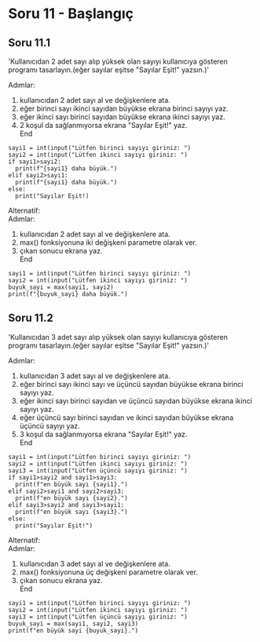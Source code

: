 # Soru 11 - Başlangıç

## Soru 11.1

'Kullanıcıdan 2 adet sayı alıp yüksek olan sayıyı kullanıcıya gösteren programı tasarlayın.(eğer sayılar eşitse "Sayılar Eşit!" yazsın.)'

Adımlar:
1. kullanıcıdan 2 adet sayı al ve değişkenlere ata.
2. eğer birinci sayı ikinci sayıdan büyükse ekrana birinci sayıyı yaz.
3. eğer ikinci sayı birinci sayıdan büyükse ekrana ikinci sayıyı yaz.
4. 2 koşul da sağlanmıyorsa ekrana "Sayılar Eşit!" yaz. <br>
End

```
sayi1 = int(input("Lütfen birinci sayıyı giriniz: ")
sayi2 = int(input("Lütfen ikinci sayıyı giriniz: ")
if sayi1>sayi2:
  print(f"{sayi1} daha büyük.")
elif sayi2>sayi1:
  print(f"{sayi1} daha büyük.")
else:
  print("Sayılar Eşit!)
```
Alternatif: <br>
Adımlar:
1. kullanıcıdan 2 adet sayı al ve değişkenlere ata.
2. max() fonksiyonuna iki değişkeni parametre olarak ver.
3. çıkan sonucu ekrana yaz. <br>
End
```
sayi1 = int(input("Lütfen birinci sayıyı giriniz: ")
sayi2 = int(input("Lütfen ikinci sayıyı giriniz: ")
buyuk_sayi = max(sayi1, sayi2)
print(f"{buyuk_sayi} daha büyük.")
```
## Soru 11.2

'Kullanıcıdan 3 adet sayı alıp yüksek olan sayıyı kullanıcıya gösteren programı tasarlayın.(eğer sayılar eşitse "Sayılar Eşit!" yazsın.)'


Adımlar:
1. kullanıcıdan 3 adet sayı al ve değişkenlere ata.
2. eğer birinci sayı ikinci sayı ve üçüncü sayıdan büyükse ekrana birinci sayıyı yaz.
3. eğer ikinci sayı birinci sayıdan ve üçüncü sayıdan büyükse ekrana ikinci sayıyı yaz.
4. eğer üçüncü sayı birinci sayıdan ve ikinci sayıdan büyükse ekrana üçüncü sayıyı yaz.
5. 3 koşul da sağlanmıyorsa ekrana "Sayılar Eşit!" yaz. <br>
End
```
sayi1 = int(input("Lütfen birinci sayıyı giriniz: ")
sayi2 = int(input("Lütfen ikinci sayıyı giriniz: ")
sayi3 = int(input("Lütfen üçüncü sayıyı giriniz: ")
if sayi1>sayi2 and sayi1>sayi3:
  print(f"en büyük sayı {sayi1}.")
elif sayi2>sayi1 and sayi2>sayi3:
  print(f"en büyük sayı {sayi2}.")
elif sayi3>sayi2 and sayi3>sayi1:
  print(f"en büyük sayı {sayi3}.")
else:
  print("Sayılar Eşit!")
```

Alternatif: <br>
Adımlar:
1. kullanıcıdan 3 adet sayı al ve değişkenlere ata.
2. max() fonksiyonuna üç değişkeni parametre olarak ver.
3. çıkan sonucu ekrana yaz. <br>
End
```
sayi1 = int(input("Lütfen birinci sayıyı giriniz: ")
sayi2 = int(input("Lütfen ikinci sayıyı giriniz: ")
sayi3 = int(input("Lütfen üçüncü sayıyı giriniz: ")
buyuk_sayi = max(sayi1, sayi2, sayi3)
print(f"en büyük sayi {buyuk_sayi}.")
```


